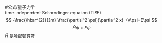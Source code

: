 #公式/量子力学  
time-independent Schorodinger equation (TISE)
$$
-\frac{\hbar^{2}}{2m} \frac{\partial^2 \psi}{\partial^2 x} +V\psi=E\psi
$$
$$
\hat H\psi=E\psi
$$
$\hat H$ 是哈密顿算符